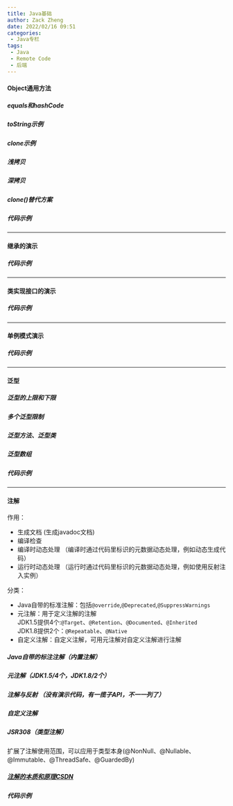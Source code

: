 ```yaml
---
title: Java基础
author: Zack Zheng
date: 2022/02/16 09:51
categories:
 - Java专栏
tags:
 - Java
 - Remote Code
 - 后端
---
```


#### Object通用方法
##### equals和hashCode
##### toString示例
##### clone示例
##### 浅拷贝
##### 深拷贝
##### clone()替代方案
##### 代码示例

<Suspense>
  <my-codes repo="o-bricks" path="demoCodes/javaCodes/practice/src/example/ObjectCommonMethod.java" lang="java" lazy/>
</Suspense>

--------------------------------------

#### 继承的演示
##### 代码示例

<Suspense>
  <my-codes repo="o-bricks" path="demoCodes/javaCodes/practice/src/example/annotations/userDefined.java" lang="java" lazy/>
</Suspense>


--------------------------------------

#### 类实现接口的演示
##### 代码示例

<Suspense>
  <my-codes repo="o-bricks" path="demoCodes/javaCodes/practice/src/example/InterfaceImplementExample.java" lang="java" lazy/>
</Suspense>

--------------------------------------

#### 单例模式演示
##### 代码示例

<Suspense>
  <my-codes repo="o-bricks" path="demoCodes/javaCodes/practice/src/example/singleCase.java" lang="java" lazy/>
</Suspense>

--------------------------------------

#### 泛型
##### 泛型的上限和下限
##### 多个泛型限制
##### 泛型方法、泛型类
##### 泛型数组

##### 代码示例

<Suspense>
  <my-codes repo="o-bricks" path="demoCodes/javaCodes/practice/src/example/generics/GenericsRange.java" lang="java" lazy/>
</Suspense>

<Suspense>
  <my-codes repo="o-bricks" path="demoCodes/javaCodes/practice/src/example/generics/GenericsDemo.java" lang="java" lazy/>
</Suspense>

<Suspense>
  <my-codes repo="o-bricks" path="demoCodes/javaCodes/practice/src/example/generics/GenericsArray.java" lang="java" lazy/>
</Suspense>

--------------------------------------

#### 注解

作用：      
+ 生成文档 (生成javadoc文档)        
+ 编译检查          
+ 编译时动态处理 （编译时通过代码里标识的元数据动态处理，例如动态生成代码）         
+ 运行时动态处理 （运行时通过代码里标识的元数据动态处理，例如使用反射注入实例）          

分类：    
+ Java自带的标准注解：包括`@override`,`@Deprecated`,`@SuppressWarnings`     
+ 元注解：用于定义注解的注解    
JDK1.5提供4个:`@Target`、`@Retention`、`@Documented`、`@Inherited`      
JDK1.8提供2个：`@Repeatable`、`@Native`   
+ 自定义注解：自定义注解，可用元注解对自定义注解进行注解      

##### Java自带的标注注解（内置注解）
##### 元注解（JDK1.5/4个，JDK1.8/2个）
##### 注解与反射 （没有演示代码，有一揽子API，不一一列了）
##### 自定义注解
##### JSR308（类型注解）
扩展了注解使用范围，可以应用于类型本身(@NonNull、@Nullable、@Immutable、@ThreadSafe、@GuardedBy)
##### [注解的本质和原理CSDN](https://blog.csdn.net/qq_20009015/article/details/106038023)


##### 代码示例

<Suspense>
  <my-codes repo="o-bricks" path="demoCodes/javaCodes/practice/src/example/annotations/demo.java" lang="java" lazy/>
</Suspense>

<Suspense>
  <my-codes repo="o-bricks" path="demoCodes/javaCodes/practice/src/example/annotations/metaAnnotation.java" lang="java" lazy/>
</Suspense>

<Suspense>
  <my-codes repo="o-bricks" path="demoCodes/javaCodes/practice/src/example/annotations/userDefined.java" lang="java" lazy/>
</Suspense>
